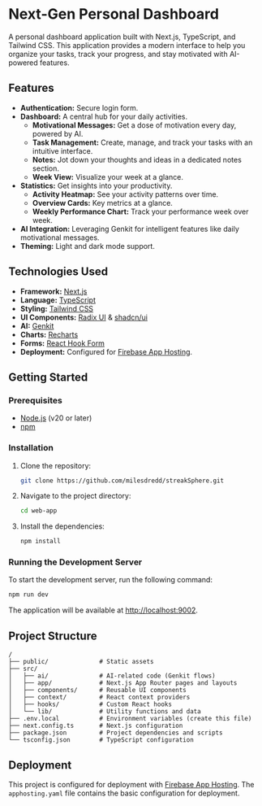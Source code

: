 # Next-Gen Personal Dashboard

A personal dashboard application built with Next.js, TypeScript, and Tailwind CSS. This application provides a modern interface to help you organize your tasks, track your progress, and stay motivated with AI-powered features.

## Features

*   **Authentication:** Secure login form.
*   **Dashboard:** A central hub for your daily activities.
    *   **Motivational Messages:** Get a dose of motivation every day, powered by AI.
    *   **Task Management:** Create, manage, and track your tasks with an intuitive interface.
    *   **Notes:** Jot down your thoughts and ideas in a dedicated notes section.
    *   **Week View:** Visualize your week at a glance.
*   **Statistics:** Get insights into your productivity.
    *   **Activity Heatmap:** See your activity patterns over time.
    *   **Overview Cards:** Key metrics at a glance.
    *   **Weekly Performance Chart:** Track your performance week over week.
*   **AI Integration:** Leveraging Genkit for intelligent features like daily motivational messages.
*   **Theming:** Light and dark mode support.

## Technologies Used

*   **Framework:** [Next.js](https://nextjs.org/)
*   **Language:** [TypeScript](https://www.typescriptlang.org/)
*   **Styling:** [Tailwind CSS](https://tailwindcss.com/)
*   **UI Components:** [Radix UI](https://www.radix-ui.com/) & [shadcn/ui](https://ui.shadcn.com/)
*   **AI:** [Genkit](https://firebase.google.com/docs/genkit)
*   **Charts:** [Recharts](https://recharts.org/)
*   **Forms:** [React Hook Form](https://react-hook-form.com/)
*   **Deployment:** Configured for [Firebase App Hosting](https://firebase.google.com/docs/app-hosting).

## Getting Started

### Prerequisites

*   [Node.js](https://nodejs.org/) (v20 or later)
*   [npm](https://www.npmjs.com/)

### Installation

1.  Clone the repository:
    ```bash
    git clone https://github.com/milesdredd/streakSphere.git
    ```
2.  Navigate to the project directory:
    ```bash
    cd web-app
    ```
3.  Install the dependencies:
    ```bash
    npm install
    ```

### Running the Development Server

To start the development server, run the following command:

```bash
npm run dev
```

The application will be available at [http://localhost:9002](http://localhost:9002).

## Project Structure

```
/
├── public/              # Static assets
├── src/
│   ├── ai/              # AI-related code (Genkit flows)
│   ├── app/             # Next.js App Router pages and layouts
│   ├── components/      # Reusable UI components
│   ├── context/         # React context providers
│   ├── hooks/           # Custom React hooks
│   └── lib/             # Utility functions and data
├── .env.local           # Environment variables (create this file)
├── next.config.ts       # Next.js configuration
├── package.json         # Project dependencies and scripts
└── tsconfig.json        # TypeScript configuration
```

## Deployment

This project is configured for deployment with [Firebase App Hosting](https://firebase.google.com/docs/app-hosting). The `apphosting.yaml` file contains the basic configuration for deployment.
